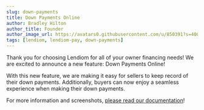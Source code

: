 ```yaml
---
slug: down-payments
title: Down Payments Online
author: Bradley Hilton
author_title: Founder
author_image_url: https://avatars0.githubusercontent.com/u/850391?s=400&v=4
tags: [lendiom, lendiom-pay, down-payments]
---
```


Thank you for choosing Lendiom for all of your owner financing needs! We are excited to announce a new feature: Down Payments Online!

With this new feature, we are making it easy for sellers to keep record of their down payments. Additionally, buyers can now enjoy a seamless experience when making their down payments.

For more information and screenshots, [please read our documentation](/app/how-it-works/down-down-payments)!
